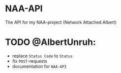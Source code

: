 # NAA-API
The API for my NAA-project (Network Attached Albert)


# TODO @AlbertUnruh:

- replace `Status Code` to `Status`
- fix `POST`-requests
- documentation for `NAA-API`
